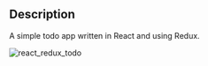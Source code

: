 ## Description

A simple todo app written in React and using Redux.

![react_redux_todo](https://user-images.githubusercontent.com/2763308/41476341-44d93fa4-708f-11e8-91c8-376086039949.gif)
